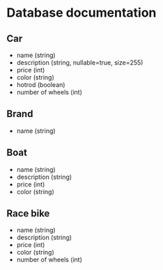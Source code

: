 # Database documentation

## Car 

* name (string)
* description (string, nullable=true, size=255)
* price (int)
* color (string)
* hotrod (boolean)
* number of wheels (int)

## Brand
* name (string)

## Boat
* name (string)
* description (string)
* price (int)
* color (string)

## Race bike
* name (string)
* description (string)
* price (int)
* color (string)
* number of wheels (int)

